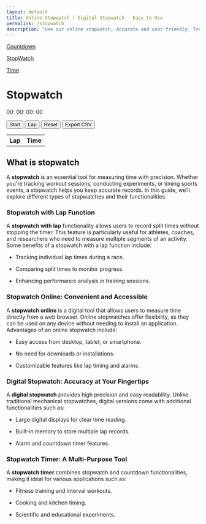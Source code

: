 ```yaml
---
layout: default
title: Online Stopwatch | Digital Stopwatch - Easy to Use
permalink: /stopwatch
description: "Use our online stopwatch, Accurate and user-friendly. Track lap times with export in CSV, Digital stopwatch, and enjoy optional split intervals for your timing needs."
---
```

<!-- Sidebar -->
<div class=row>
<div class="col-md-3 bg-light">
<div class="p-4 mb-2 bg-body-secondary">
 <p class="fs-2 "><a class="text-decoration-none" href="/countdown"><i class="fa-solid fa-stopwatch-20 me-3"></i>Countdown</a></p>
 <p class="fs-2"> <a class="text-decoration-none" href="/stopwatch"><i class="fa-solid fa-stopwatch me-3"></i>StopWatch</a></p>
 <p class="fs-2"> <a class="text-decoration-none" href="/current-time"><i class="fa-solid fa-clock me-3"></i>Time</a></p>
</div>
</div>

<div class="col-md-8 text-center">
<h1>Stopwatch</h1>
<div class="display py-4">
 <span id="hours">00</span>: <span id="minutes">00</span>: <span id="seconds">00</span>: <span id="centiseconds">00</span>
 </div>

<!-- Buttons -->
<button id="startPauseBtn" class="btn btn-outline-primary" onclick="toggleStartPause()">Start</button>
<button class="btn btn-outline-success" onclick="splitTime()">Lap</button>
<button class="btn btn-outline-warning" onclick="resetStopwatch()">Reset</button>
<button class="btn btn-outline-dark" onclick="exportCSV()">Export CSV</button>

<!-- Lap Table -->
<div class="py-4">
  <table id="splitTable" class="table table-hover">
     <tr class="table-primary">
       <th>Lap</th>
        <th>Time</th>
      </tr>
     </table>
   </div>
</div>


<h2>What is stopwatch</h2>
<p >A <strong>stopwatch</strong> is an essential tool for measuring time with precision. Whether you're tracking workout sessions, conducting experiments, or timing sports events, a stopwatch helps you keep accurate records. In this guide, we&rsquo;ll explore different types of stopwatches and their functionalities.</p>
<h3>Stopwatch with Lap Function</h3>
<p>A <strong>stopwatch with lap</strong> functionality allows users to record split times without stopping the timer. This feature is particularly useful for athletes, coaches, and researchers who need to measure multiple segments of an activity. Some benefits of a stopwatch with a lap function include:</p>
<ul >
<li><p>Tracking individual lap times during a race.</p></li>
<li><p>Comparing split times to monitor progress.</p></li>
<li><p>Enhancing performance analysis in training sessions.</p></li>
</ul>
<h3>Stopwatch Online: Convenient and Accessible</h3>
<p>A <strong>stopwatch online</strong> is a digital tool that allows users to measure time directly from a web browser. Online stopwatches offer flexibility, as they can be used on any device without needing to install an application. Advantages of an online stopwatch include:</p>
<ul >
<li><p>Easy access from desktop, tablet, or smartphone.</p></li>
<li><p>No need for downloads or installations.</p></li>
<li><p>Customizable features like lap timing and alarms.</p></li>
</ul>
<h3>Digital Stopwatch: Accuracy at Your Fingertips</h3>
<p>A <strong>digital stopwatch</strong> provides high precision and easy readability. Unlike traditional mechanical stopwatches, digital versions come with additional functionalities such as:</p>
<ul >
<li><p>Large digital displays for clear time reading.</p></li>
<li><p>Built-in memory to store multiple lap records.</p></li>
<li><p>Alarm and countdown timer features.</p></li>
</ul>
<h3>Stopwatch Timer: A Multi-Purpose Tool</h3>
<p>A <strong>stopwatch timer</strong> combines stopwatch and countdown functionalities, making it ideal for various applications such as:</p>
<ul >
<li><p>Fitness training and interval workouts.</p></li>
<li><p>Cooking and kitchen timing.</p></li>
<li><p>Scientific and educational experiments.</p></li>
</ul>

</div>

<script src="{{ '/assets/js/stop-watch.js' | relative_url }}"></script>
    